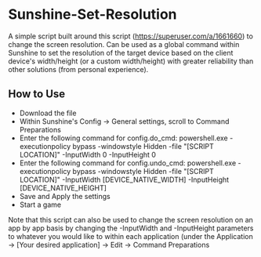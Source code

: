 # Sunshine-Set-Resolution
A simple script built around this script (https://superuser.com/a/1661660) to change the screen resolution. Can be used as a global command within Sunshine to set the resolution of the target device based on the client device's width/height (or a custom width/height) with greater reliability than other solutions (from personal experience).

## How to Use
- Download the file
- Within Sunshine's Config -> General settings, scroll to Command Preparations
- Enter the following command for config.do_cmd: powershell.exe -executionpolicy bypass -windowstyle Hidden -file "[SCRIPT LOCATION]" -InputWidth 0 -InputHeight 0
- Enter the following command for config.undo_cmd: powershell.exe -executionpolicy bypass -windowstyle Hidden -file "[SCRIPT LOCATION]" -InputWidth [DEVICE_NATIVE_WIDTH] -InputHeight [DEVICE_NATIVE_HEIGHT]
- Save and Apply the settings
- Start a game

Note that this script can also be used to change the screen resolution on an app by app basis by changing the -InputWidth and -InputHeight parameters to whatever you would like to within each application (under the Application -> [Your desired application] -> Edit -> Command Preparations
